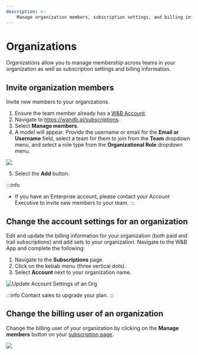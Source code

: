 ```yaml
---
description: >-
    Manage organization members, subscription settings, and billing information
---
```


# Organizations

Organizations allow you to manage membership across teams in your organization as well as subscription settings and billing information.

## Invite organization members

Invite new members to your organizations.
1. Ensure the team member already has a [W&B Account](https://app.wandb.ai/login?signup=true).
2. Navigate to https://wandb.ai/subscriptions.
3. Select **Manage members**.
4. A model will appear. Provide the username or email for the **Email or Username** field, select a team for them to join from the **Team** dropdown menu, and select a role type from the **Organizational Role** dropdown menu.

![](@site/static/images/app_ui/ezgif-3-b665ff2fa9.gif)

5. Select the **Add** button.

:::info
* If you have an Enterprise account, please contact your Account Executive to invite new members to your team.
:::

## Change the account settings for an organization

Edit and update the billing information for your organization (both paid and trail subscriptions) and add sets to your organization. Navigate to the W&B App and complete the following:

1. Navigate to the **Subscriptions** page.
2. Click on the kebab menu (three vertical dots).
3. Select **Account** next to your organization name.


![Update Account Settings of an Org](@site/static/images/app_ui/edit_account.gif)

:::info
Contact sales to upgrade your plan.
:::

## Change the billing user of an organization

Change the billing user of your organization by clicking on the **Manage members** button on your [subscription page](https://wandb.ai/subscriptions).

![](/images/app_ui/change_billing_user.gif)